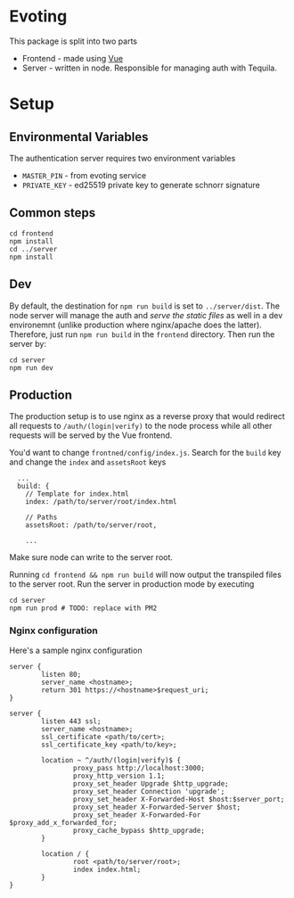 # Evoting

This package is split into two parts

* Frontend - made using [Vue](https://vuejs.org/)
* Server - written in node. Responsible for managing auth with Tequila.

# Setup

## Environmental Variables

The authentication server requires two environment variables

* `MASTER_PIN` - from evoting service
* `PRIVATE_KEY` - ed25519 private key to generate schnorr signature

## Common steps

```
cd frontend
npm install 
cd ../server
npm install
```


## Dev

By default, the destination for `npm run build` is set to `../server/dist`. The
node server will manage the auth and *serve the static files* as well in a dev
environemnt (unlike production where nginx/apache does the latter). Therefore,
just run `npm run build` in the `frontend` directory. Then run the server by:

```
cd server
npm run dev
```

## Production

The production setup is to use nginx as a reverse proxy that would redirect all
requests to `/auth/(login|verify)` to the node process while all other requests
will be served by the Vue frontend.

You'd want to change `frontned/config/index.js`. Search for the `build` key and
change the `index` and `assetsRoot` keys

```
  ...
  build: {
    // Template for index.html
    index: /path/to/server/root/index.html

    // Paths
    assetsRoot: /path/to/server/root,

	...
```

Make sure node can write to the server root.

Running `cd frontend && npm run build` will now output the transpiled files to
the server root. Run the server in production mode by executing

```
cd server
npm run prod # TODO: replace with PM2
```

### Nginx configuration

Here's a sample nginx configuration

```
server {
        listen 80;
        server_name <hostname>;
        return 301 https://<hostname>$request_uri;
}

server {
        listen 443 ssl;
        server_name <hostname>;
        ssl_certificate <path/to/cert>;
        ssl_certificate_key <path/to/key>;

        location ~ ^/auth/(login|verify)$ {
				proxy_pass http://localhost:3000;
                proxy_http_version 1.1;
                proxy_set_header Upgrade $http_upgrade;
                proxy_set_header Connection 'upgrade';
                proxy_set_header X-Forwarded-Host $host:$server_port;
                proxy_set_header X-Forwarded-Server $host;
                proxy_set_header X-Forwarded-For $proxy_add_x_forwarded_for;
                proxy_cache_bypass $http_upgrade;
        }

        location / {
                root <path/to/server/root>;
                index index.html;
        }
}
```
